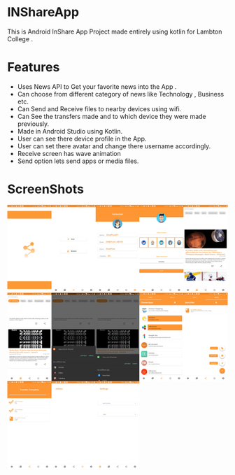 # INShareApp
 This is Android InShare App Project made entirely using kotlin for Lambton College .
 
 # Features
 - Uses News API to Get your favorite news into the App .
 - Can choose from different category of news like Technology , Business etc.
 - Can Send and Receive files to nearby devices using wifi.
 - Can See the transfers made and to which device they were made previously.
 - Made in Android Studio using Kotlin. 
 - User can see there device profile in the App.
 - User can set there avatar and change there username accordingly.
 - Receive screen has wave animation
 - Send option lets send apps or media files.

# ScreenShots

<p>
<img
align="left"
src="/ss_intro.jpg"
raw=true
width="20%"
height = "30%"
/> 
</p>

<p>
<img
align="left"
src="/ss_dashboard.jpg"
raw=true
width="20%"
height = "30%"
/> 
</p>

<p>
<img
align="left"
src="/ss_profile.jpg"
raw=true
width="20%"
height = "30%"
/> 
</p>

<p>
<img
align="left"
src="/ss_edit_profile.jpg"
raw=true
width="20%"
height = "30%"
/> 
</p>

<p>
<img
align="left"
src="/ss_news.jpg"
raw=true
width="20%"
height = "30%"
/> 
</p>

<p>
<img
align="left"
src="/ss_news_category.jpg"
raw=true
width="20%"
height = "30%"
/> 
</p>

<p>
<img
align="left"
src="/ss_news_open.jpg"
raw=true
width="20%"
height = "30%"
/> 
</p>


<p>
<img
align="left"
src="/ss_news_share.jpg"
raw=true
width="20%"
height = "30%"
/> 
</p>

<p>
<img
align="left"
src="/ss_transfer_apps.jpg"
raw=true
width="20%"
height = "30%"
/> 
</p>

<p>
<img
align="left"
src="/ss_transfer_media.jpg"
raw=true
width="20%"
height = "30%"
/> 
</p>

<p>
<img
align="left"
src="/ss_transfer.jpg"
raw=true
width="20%"
height = "30%"
/> 
</p>

<p>
<img
align="left"
src="/ss_history.jpg"
raw=true
width="20%"
height = "30%"
/> 
</p>

<p>
<img
align="left"
src="/ss_settings.jpg"
raw=true
width="20%"
height = "30%"
/> 
</p>
